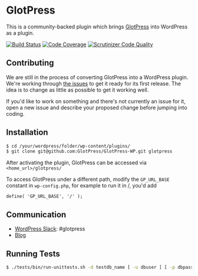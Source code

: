 # GlotPress

This is a community-backed plugin which brings [GlotPress](https://github.com/GlotPress/GlotPress) into WordPress as a plugin.

[![Build Status](https://travis-ci.org/GlotPress/GlotPress-WP.svg?branch=master)](https://travis-ci.org/GlotPress/GlotPress-WP) [![Code Coverage](https://scrutinizer-ci.com/g/GlotPress/GlotPress-WP/badges/coverage.png?b=master)](https://scrutinizer-ci.com/g/GlotPress/GlotPress-WP/?branch=master) [![Scrutinizer Code Quality](https://scrutinizer-ci.com/g/GlotPress/GlotPress-WP/badges/quality-score.png?b=master)](https://scrutinizer-ci.com/g/GlotPress/GlotPress-WP/?branch=master)

## Contributing

We are still in the process of converting GlotPress into a WordPress plugin. We're working through [the issues](https://github.com/GlotPress/GlotPress-WP/milestones/1.0) to get it ready for its first release. The idea is to change as little as possible to get it working well.

If you'd like to work on something and there's not currently an issue for it, open a new issue and describe your proposed change before jumping into coding.

## Installation

```bash
$ cd /your/wordpress/folder/wp-content/plugins/
$ git clone git@github.com:GlotPress/GlotPress-WP.git glotpress
```

After activating the plugin, GlotPress can be accessed via `<home_url>/glotpress/`

To access GlotPress under a different path, modify the `GP_URL_BASE` constant in `wp-config.php`, for example to run it in /, you'd add

```
define( 'GP_URL_BASE', '/' );
```

## Communication

* [WordPress Slack](https://chat.wordpress.org/): #glotpress
* [Blog](http://blog.glotpress.org/)

## Running Tests

```bash
$ ./tests/bin/run-unittests.sh -d testdb_name [ -u dbuser ] [ -p dbpassword ] [ -h dbhost ] [ -x dbprefix ] [ -w wpversion ] [ -D (drop-db) ] [ -c coverage_file ] [ -f phpunit_filter ]
```
